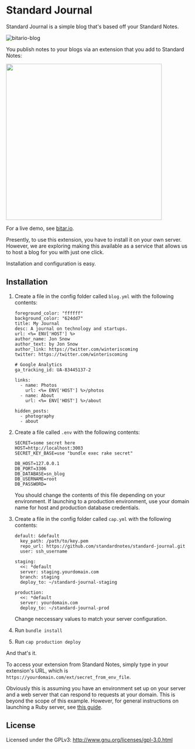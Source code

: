 # Standard Journal

Standard Journal is a simple blog that's based off your Standard Notes. 

![bitario-blog](https://s3.amazonaws.com/bitario/misc/bitario-blog.png)

You publish notes to your blogs via an extension that you add to Standard Notes:

<img src="https://s3.amazonaws.com/bitario/misc/sj-ext.png" width="425"/>

For a live demo, see [bitar.io](https://bitar.io).

Presently, to use this extension, you have to install it on your own server. However, we are exploring making this available as a service that allows us to host a blog for you with just one click.

Installation and configuration is easy.

## Installation

1. Create a file in the config folder called `blog.yml` with the following contents:

	```
	foreground_color: "ffffff"
	background_color: "624dd7"
	title: My Journal
	desc: A journal on technology and startups.
	url: <%= ENV['HOST'] %>
	author_name: Jon Snow
	author_text: by Jon Snow
	author_link: https://twitter.com/winteriscoming
	twitter: https://twitter.com/winteriscoming
	
	# Google Analytics
	ga_tracking_id: UA-83445137-2
	
	links:
	  - name: Photos
	    url: <%= ENV['HOST'] %>/photos
	  - name: About
	    url: <%= ENV['HOST'] %>/about
	
	hidden_posts:
	  - photography
	  - about
	
	```
	
2. Create a file called `.env` with the following contents:

	```
	SECRET=some secret here
	HOST=http://localhost:3003
	SECRET_KEY_BASE=use "bundle exec rake secret"
	
	DB_HOST=127.0.0.1
	DB_PORT=3306
	DB_DATABASE=sn_blog
	DB_USERNAME=root
	DB_PASSWORD=
	```
	
	You should change the contents of this file depending on your environment. If launching to a production environment, use your domain name for host and production database credentials.


2. Create a file in the config folder called `cap.yml` with the following contents:

	```
	default: &default
	  key_path: /path/to/key.pem
	  repo_url: https://github.com/standardnotes/standard-journal.git
	  user: ssh_username
	
	staging:
	  <<: *default
	  server: staging.yourdomain.com
	  branch: staging
	  deploy_to: ~/standard-journal-staging
	
	production:
	  <<: *default
	  server: yourdomain.com
	  deploy_to: ~/standard-journal-prod
	```

	Change neccessary values to match your server configuration.

3. Run `bundle install`
4. Run `cap production deploy`

And that's it.

To access your extension from Standard Notes, simply type in your extension's URL, which is `https://yourdomain.com/ext/secret_from_env_file`.

Obviously this is assuming you have an environment set up on your server and a web server that can respond to requests at your domain. This is beyond the scope of this example. However, for general instructions on launching a Ruby server, see [this guide](https://github.com/standardfile/ruby-server/wiki/Deploying-a-private-Standard-File-server-with-Amazon-EC2-and-Nginx).

## License

Licensed under the GPLv3: http://www.gnu.org/licenses/gpl-3.0.html
